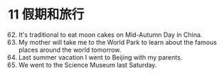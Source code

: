 # 11 假期和旅行
62. It's traditional to eat moon cakes on Mid-Autumn Day in China.
63. My mother will take me to the World Park to learn about the famous places around the world tomorrow.
64. Last summer vacation I went to Beijing with my parents.
65. We went to the Science Museum last Saturday.
